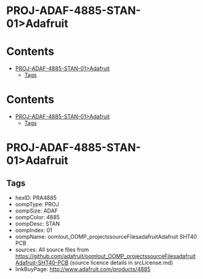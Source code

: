 
PROJ-ADAF-4885-STAN-01>Adafruit
===============================

Contents
========

* [PROJ-ADAF-4885-STAN-01>Adafruit](#proj-adaf-4885-stan-01adafruit)
	* [Tags](#tags)

Contents
========

* [PROJ-ADAF-4885-STAN-01>Adafruit](#proj-adaf-4885-stan-01adafruit)
	* [Tags](#tags)

# PROJ-ADAF-4885-STAN-01>Adafruit

## Tags

- hexID: PRA4885
- oompType: PROJ
- oompSize: ADAF
- oompColor: 4885
- oompDesc: STAN
- oompIndex: 01
- oompName: oomlout_OOMP_projectssourceFilesadafruitAdafruit SHT40 PCB
- sources: All source files from https://github.com/adafruit/oomlout_OOMP_projectssourceFilesadafruitAdafruit-SHT40-PCB (source licence details in srcLicense.md)
- linkBuyPage: http://www.adafruit.com/products/4885
